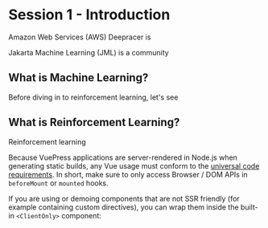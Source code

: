 # Session 1 - Introduction 


Amazon Web Services (AWS) Deepracer is 

Jakarta Machine Learning (JML) is a community 

## What is Machine Learning?

Before diving in to reinforcement learning, let's see 

## What is Reinforcement Learning? 

Reinforcement learning


Because VuePress applications are server-rendered in Node.js when generating static builds, any Vue usage must conform to the [universal code requirements](https://ssr.vuejs.org/en/universal.html). In short, make sure to only access Browser / DOM APIs in `beforeMount` or `mounted` hooks.

If you are using or demoing components that are not SSR friendly (for example containing custom directives), you can wrap them inside the built-in `<ClientOnly>` component: